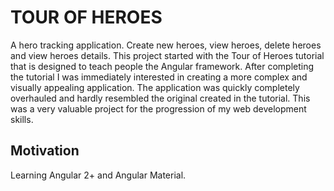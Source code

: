 # TOUR OF HEROES

A hero tracking application. Create new heroes, view heroes, delete heroes and view heroes details. This project started with the Tour of Heroes tutorial that is designed to teach people the Angular framework. After completing the tutorial I was immediately interested in creating a more complex and visually appealing application. The application was quickly completely overhauled and hardly resembled the original created in the tutorial. This was a very valuable project for the progression of my web development skills.

## Motivation 

Learning Angular 2+ and Angular Material.
